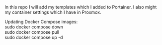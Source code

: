 <p>In this repo I will add my templates which I added to Portainer.
I also might my container settings which I have in Proxmox.</p>

<p>Updating Docker Compose images:<br>  
sudo docker compose down<br>  
sudo docker compose pull<br>  
sudo docker compose up -d<br></p>
